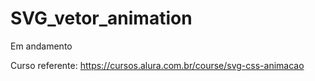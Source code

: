 # SVG_vetor_animation

Em andamento

Curso referente: https://cursos.alura.com.br/course/svg-css-animacao


